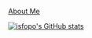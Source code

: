 [About Me](https://isfopo.github.io/about/)

[![isfopo's GitHub stats](https://github-readme-stats.vercel.app/api?username=isfopo&show_icons=true&theme=transparent&hide=contribs)](https://github.com/anuraghazra/github-readme-stats)
